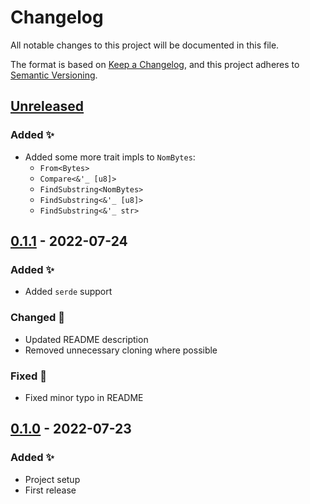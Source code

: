 # Changelog

All notable changes to this project will be documented in this file.

The format is based on [Keep a Changelog](https://keepachangelog.com/en/1.0.0/),
and this project adheres to [Semantic Versioning](https://semver.org/spec/v2.0.0.html).

## [Unreleased][unreleased]
### Added ✨
- Added some more trait impls to `NomBytes`:
  - `From<Bytes>`
  - `Compare<&'_ [u8]>`
  - `FindSubstring<NomBytes>`
  - `FindSubstring<&'_ [u8]>`
  - `FindSubstring<&'_ str>`

## [0.1.1][] - 2022-07-24

### Added ✨

-   Added `serde` support

### Changed 🔧

-   Updated README description
-   Removed unnecessary cloning where possible

### Fixed 🐛

-   Fixed minor typo in README

## [0.1.0][] - 2022-07-23

### Added ✨

-   Project setup
-   First release

[unreleased]: https://github.com/alexschrod/nombytes/compare/v0.1.1...HEAD
[0.1.1]: https://github.com/alexschrod/nombytes/compare/v0.1...v0.1.1
[0.1.0]: https://github.com/alexschrod/nombytes/releases/tag/v0.1

